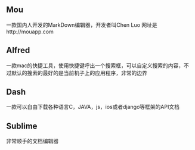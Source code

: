 Mou
------------------
一款国内人开发的MarkDown编辑器，开发者叫Chen Luo
网址是http://mouapp.com

Alfred
------------------
一款mac的快捷工具，使用快捷键呼出一个搜索框，可以自定义搜索的内容，不过默认的搜索的最好的是当前机子上的应用程序，非常的边界

Dash
-------------------
一款可以自由下载各种语言C，JAVA，js，ios或者django等框架的API文档

Sublime
------------------
非常顺手的文档编辑器